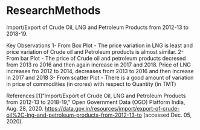 # ResearchMethods
Import/Export of Crude Oil, LNG and Petroleum Products from 2012-13 to 2018-19.

Key Observations
1- From Box Plot - The price variation in LNG is least and price variation of Crude oil and Petroleum products is almost similar.
2- From bar Plot - The price of Crude oil and petroleum products decresed from 2013 ro 2016 and then again increase in 2017 and 2018. Price of LNG increases fro 2012 to 2014, decreases from 2013 to 2016 and then increase in 2017 and 2018
3- From scatter Plot - There is a good amount of variation in price of commodities (in crores) with respect to Quantity (in TMT)



References
[1]“Import/Export of Crude Oil, LNG and Petroleum Products from 2012-13 to 2018-19,” Open Government Data (OGD) Platform India, Aug. 28, 2020. https://data.gov.in/resources/import/export-of-crude-oil%2C-lng-and-petroleum-products-from-2012-13-to (accessed Dec. 05, 2020).
